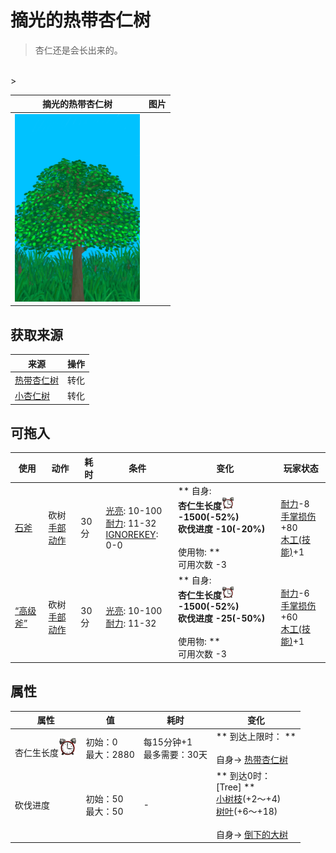 # 摘光的热带杏仁树  
> 杏仁还是会长出来的。  
<br>  
>   
  
  摘光的热带杏仁树  |   图片   
 ----  |  ----:   
   |  <img decoding="async" src="Sprite/TropicalAlmondTree.png" href="a.md" style="max-width:300px;max-height:300px;">   
  
## 获取来源  
来源  |  操作  
----  |  ----  
[热带杏仁树](TropicalAlmondTree.md)  |  转化  
[小杏仁树](TropicalAlmondTreeYoung.md)  |  转化  
## 可拖入  
使用  |  动作  |  耗时  |  条件  |  变化  |  玩家状态  
----  |  ----  |  ----  |  ----  |  ----  |  ----  
[石斧](StoneAxe.md)  |  砍树<br>[手部动作](HandAction.md)  |  30分  |  [光亮](Light.md): 10-100<br>[耐力](Stamina.md): 11-32<br>[IGNOREKEY](OnNotAxeAdv.md): 0-0  |  ** 自身: **<br>杏仁生长度<img decoding="async" src="Sprite/AlarmClock.png" href="a.md" style="max-width:20px;max-height:20px;">  -1500(-52%)<br>砍伐进度  -10(-20%)<br><br>** 使用物: **<br>可用次数  -3  |  [耐力](Stamina.md)-8<br>[手掌损伤](HandDamage.md)+80<br>[木工(技能)](Skill_Woodworking.md)+1  
[“高级斧”](tag_AxeAdv.md)  |  砍树<br>[手部动作](HandAction.md)  |  30分  |  [光亮](Light.md): 10-100<br>[耐力](Stamina.md): 11-32  |  ** 自身: **<br>杏仁生长度<img decoding="async" src="Sprite/AlarmClock.png" href="a.md" style="max-width:20px;max-height:20px;">  -1500(-52%)<br>砍伐进度  -25(-50%)<br><br>** 使用物: **<br>可用次数  -3  |  [耐力](Stamina.md)-6<br>[手掌损伤](HandDamage.md)+60<br>[木工(技能)](Skill_Woodworking.md)+1  
## 属性   
属性  |  值  |  耗时  |  变化  
----  |  ----  |  ----  |  ----  
杏仁生长度<img decoding="async" src="Sprite/AlarmClock.png" href="a.md" style="max-width:30px;max-height:30px;">  |  初始：0<br>最大：2880  |  每15分钟+1<br>最多需要：30天  |  ** 到达上限时： **<br><br>自身→ [热带杏仁树](TropicalAlmondTree.md)  
砍伐进度  |  初始：50<br>最大：50  |  -  |  ** 到达0时： **<br>** [Tree] **<br>  [小树枝](Sticks.md)(+2～+4)<br>  [树叶](LeavesFresh.md)(+6～+18)<br><br>自身→ [倒下的大树](LargeTreeFelled.md)  


<script>document.title="摘光的热带杏仁树 - 卡牌生存百科 Card Survival Wiki";</script>